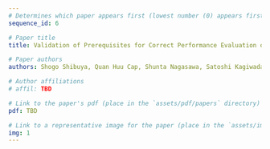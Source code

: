 ```yaml
---
# Determines which paper appears first (lowest number (0) appears first)
sequence_id: 6

# Paper title
title: Validation of Prerequisites for Correct Performance Evaluation of Image-based Plant Disease Diagnosis using Reliable 221K Images Collected from Actual Fields (Oral)

# Paper authors
authors: Shogo Shibuya, Quan Huu Cap, Shunta Nagasawa, Satoshi Kagiwada, Hiroyuki Uga, Hitoshi Iyatomi

# Author affiliations
# affil: TBD

# Link to the paper's pdf (place in the `assets/pdf/papers` directory)
pdf: TBD

# Link to a representative image for the paper (place in the `assets/img/papers` directory)
img: 1
---
```

